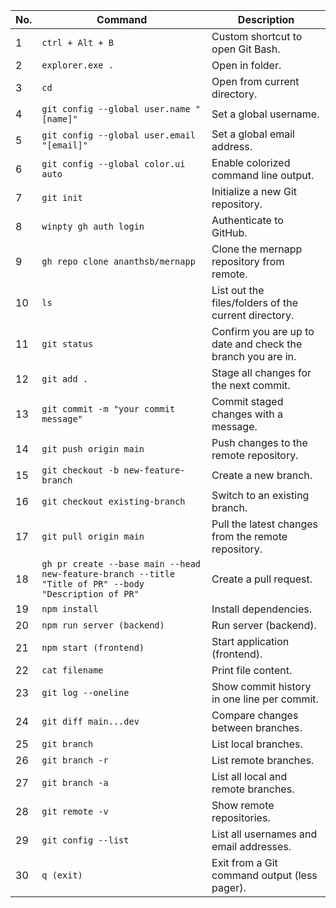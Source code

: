 | No. | Command | Description |
|-----|---------|-------------|
| 1   | `ctrl + Alt + B` | Custom shortcut to open Git Bash. |
| 2   | `explorer.exe .` | Open in folder. |
| 3   | `cd` | Open from current directory. |
| 4   | `git config --global user.name "[name]"` | Set a global username. |
| 5   | `git config --global user.email "[email]"` | Set a global email address. |
| 6   | `git config --global color.ui auto` | Enable colorized command line output. |
| 7   | `git init` | Initialize a new Git repository. |
| 8   | `winpty gh auth login` | Authenticate to GitHub. |
| 9   | `gh repo clone ananthsb/mernapp` | Clone the mernapp repository from remote. |
| 10  | `ls` | List out the files/folders of the current directory. |
| 11  | `git status` | Confirm you are up to date and check the branch you are in. |
| 12  | `git add .` | Stage all changes for the next commit. |
| 13  | `git commit -m "your commit message"` | Commit staged changes with a message. |
| 14  | `git push origin main` | Push changes to the remote repository. |
| 15  | `git checkout -b new-feature-branch` | Create a new branch. |
| 16  | `git checkout existing-branch` | Switch to an existing branch. |
| 17  | `git pull origin main` | Pull the latest changes from the remote repository. |
| 18  | `gh pr create --base main --head new-feature-branch --title "Title of PR" --body "Description of PR"` | Create a pull request. |
| 19  | `npm install` | Install dependencies. |
| 20  | `npm run server (backend)` | Run server (backend). |
| 21  | `npm start (frontend)` | Start application (frontend). |
| 22  | `cat filename` | Print file content. |
| 23  | `git log --oneline` | Show commit history in one line per commit. |
| 24  | `git diff main...dev` | Compare changes between branches. |
| 25  | `git branch` | List local branches. |
| 26  | `git branch -r` | List remote branches. |
| 27  | `git branch -a` | List all local and remote branches. |
| 28  | `git remote -v` | Show remote repositories. |
| 29  | `git config --list` | List all usernames and email addresses. |
| 30  | `q (exit)` | Exit from a Git command output (less pager). |
